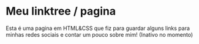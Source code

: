 # Meu linktree / pagina

Esta é uma pagina em HTML&CSS que fiz para guardar alguns links para minhas redes sociais e contar um pouco sobre mim!
(Inativo no momento)
